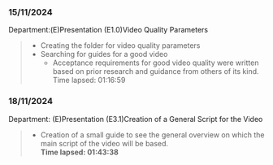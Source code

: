 ### 15/11/2024  
Department:(E)Presentation
(E1.0)Video Quality Parameters

>- Creating the folder for video quality parameters
>- Searching for guides for a good video  
>     - Acceptance requirements for good video quality were written based on prior research and guidance from others of its kind.   
Time lapsed: 01:16:59

### 18/11/2024
Department: (E)Presentation
(E3.1)Creation of a General Script for the Video
>- Creation of a small guide to see the general overview on which the main script of the video will be based.   
**Time lapsed: 01:43:38**  


